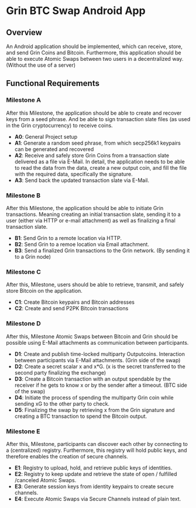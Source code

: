 ﻿# Grin BTC Swap Android App

## Overview

An Android application should be implemented, which can receive, store, and send Grin Coins and Bitcoin. Furthermore, this application should be able to execute Atomic Swaps between two users in a decentralized way. (Without the use of a server)

## Functional Requirements
### Milestone A
After this Milestone, the application should be able to create and recover keys from a seed phrase. And be able to sign transaction slate files (as used in the Grin cryptocurrency) to receive coins.

* **A0**: General Project setup
* **A1**: Generate a random seed phrase, from which secp256k1 keypairs can be generated and recovered
* **A2**: Receive and safely store Grin Coins from a transaction slate delivered as a file via E-Mail. In detail, the application needs to be able to read the data from the data, create a new output coin, and fill the file with the required data, specifically the signature.
* **A3**: Send back the updated transaction slate via E-Mail.

### Milestone B
After this Milestone, the application should be able to initiate Grin transactions. Meaning creating an initial transaction slate, sending it to a user (either via HTTP or e-mail attachment) as well as finalizing a final transaction slate.

* **B1**: Send Grin to a remote location via HTTP.
* **B2**: Send Grin to a remoe location via Email attachment.
* **B3**: Send a finalized Grin transactions to the Grin network. (By sending it to a Grin node)

### Milestone C
After this, Milestone, users should be able to retrieve, transmit, and safely store Bitcoin on the application.

* **C1**: Create Bitcoin keypairs and Bitcoin addresses
* **C2**: Create and send P2PK Bitcoin transactions

### Milestone D
After this, Milestone Atomic Swaps between Bitcoin and Grin should be possible using E-Mail attachments as communication between participants.

* **D1**: Create and publish time-locked multiparty Outputcoins. Interaction between participants via E-Mail attachments. (Grin side of the swap)
* **D2**: Create a secret scalar x and x*G. (x is the secret transferred to the second party finalizing the exchange)
* **D3**: Create a Bitcoin transaction with an output spendable by the receiver if he gets to know x or by the sender after a timeout. (BTC side of the swap)
* **D4**: Initiate the process of spending the multiparty Grin coin while sending xG to the other party to check.
* **D5**: Finalizing the swap by retrieving x from the Grin signature and creating a BTC transaction to spend the Bitcoin output.

### Milestone E
After this, Milestone, participants can discover each other by connecting to a (centralized) registry. Furthermore, this registry will hold public keys, and therefore enables the creation of secure channels.

* **E1**: Registry to upload, hold, and retrieve public keys of identities.
* **E2**: Registry to keep update and retrieve the state of open / fulfilled /canceled Atomic Swaps.
* **E3**: Generate session keys from identity keypairs to create secure channels.
* **E4**: Execute Atomic Swaps via Secure Channels instead of plain text.
